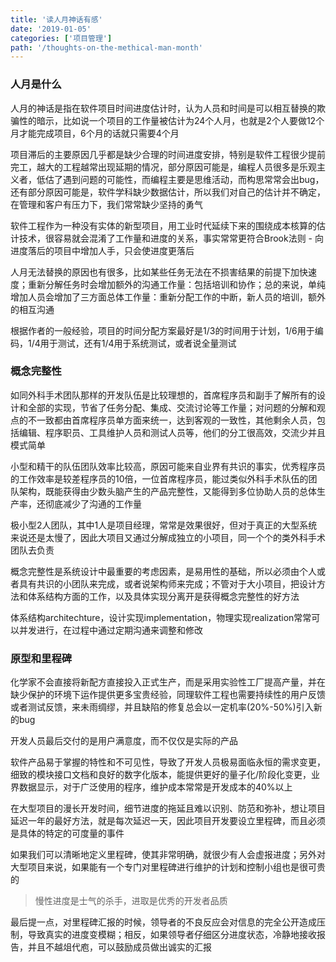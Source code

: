 ```yaml
---
title: '读人月神话有感'
date: '2019-01-05'
categories: ['项目管理']
path: '/thoughts-on-the-methical-man-month'
---
```


### 人月是什么

人月的神话是指在软件项目时间进度估计时，认为人员和时间是可以相互替换的欺骗性的暗示，比如说一个项目的工作量被估计为24个人月，也就是2个人要做12个月才能完成项目，6个月的话就只需要4个月

项目滞后的主要原因几乎都是缺少合理的时间进度安排，特别是软件工程很少提前完工，越大的工程越常出现延期的情况，部分原因可能是，编程人员很多是乐观主义者，低估了遇到问题的可能性，而编程主要是思维活动，而构思常常会出bug，还有部分原因可能是，软件学科缺少数据估计，所以我们对自己的估计并不确定，在管理和客户有压力下，我们常常缺少坚持的勇气

软件工程作为一种没有实体的新型项目，用工业时代延续下来的围绕成本核算的估计技术，很容易就会混淆了工作量和进度的关系，事实常常更符合Brook法则 - 向进度落后的项目中增加人手，只会使进度更落后

人月无法替换的原因也有很多，比如某些任务无法在不损害结果的前提下加快速度；重新分解任务时会增加额外的沟通工作量：包括培训和协作；总的来说，单纯增加人员会增加了三方面总体工作量：重新分配工作的中断，新人员的培训，额外的相互沟通

根据作者的一般经验，项目的时间分配方案最好是1/3的时间用于计划，1/6用于编码，1/4用于测试，还有1/4用于系统测试，或者说全量测试

### 概念完整性

如同外科手术团队那样的开发队伍是比较理想的，首席程序员和副手了解所有的设计和全部的实现，节省了任务分配、集成、交流讨论等工作量；对问题的分解和观点的不一致都由首席程序员单方面来统一，达到客观的一致性，其他剩余人员，包括编辑、程序职员、工具维护人员和测试人员等，他们的分工很高效，交流少并且模式简单

小型和精干的队伍团队效率比较高，原因可能来自业界有共识的事实，优秀程序员的工作效率是较差程序员的10倍，一位首席程序员，能过类似外科手术队伍的团队架构，既能获得由少数头脑产生的产品完整性，又能得到多位协助人员的总体生产率，还彻底减少了沟通的工作量

极小型2人团队，其中1人是项目经理，常常是效果很好，但对于真正的大型系统来说还是太慢了，因此大项目又通过分解成独立的小项目，同一个个的类外科手术团队去负责

概念完整性是系统设计中最重要的考虑因素，是易用性的基础，所以必须由个人或者具有共识的小团队来完成，或者说架构师来完成；不管对于大小项目，把设计方法和体系结构方面的工作，以及具体实现分离开是获得概念完整性的好方法

体系结构architechture，设计实现implementation，物理实现realization常常可以并发进行，在过程中通过定期沟通来调整和修改

### 原型和里程碑

化学家不会直接将新配方直接投入正式生产，而是采用实验性工厂提高产量，并在缺少保护的环境下运作提供更多宝贵经验，同理软件工程也需要持续性的用户反馈或者测试反馈，来未雨绸缪，并且缺陷的修复总会以一定机率(20%-50%)引入新的bug

开发人员最后交付的是用户满意度，而不仅仅是实际的产品

软件产品易于掌握的特性和不可见性，导致了开发人员极易面临永恒的需求变更，细致的模块接口文档和良好的数字化版本，能提供更好的量子化/阶段化变更，业界数据显示，对于广泛使用的程序，维护成本常常是开发成本的40%以上

在大型项目的漫长开发时间，细节进度的拖延且难以识别、防范和弥补，想让项目延迟一年的最好方法，就是每次延迟一天，因此项目开发要设立里程碑，而且必须是具体的特定的可度量的事件

如果我们可以清晰地定义里程碑，使其非常明确，就很少有人会虚报进度；另外对大型项目来说，如果能有一个专门对里程碑进行维护的计划和控制小组也是很可贵的

>  慢性进度是士气的杀手，进取是优秀的开发者品质

最后提一点，对里程碑汇报的时候，领导者的不良反应会对信息的完全公开造成压制，导致真实的进度变模糊；相反，如果领导者仔细区分进度状态，冷静地接收报告，并且不越俎代庖，可以鼓励成员做出诚实的汇报

